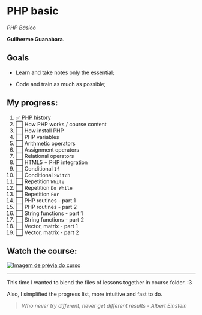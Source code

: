# PHP basic

*PHP Básico*

**Guilherme Guanabara.**

## Goals

* Learn and take notes only the essential;

* Code and train as much as possible;

## My progress:

1. :white_check_mark: [PHP history](lesson-1-3.md)
2. :white_large_square: How PHP works / course content
3. :white_large_square: How install PHP
4. :white_large_square: PHP variables
5. :white_large_square: Arithmetic operators
6. :white_large_square: Assignment operators
7. :white_large_square: Relational operators
8. :white_large_square: HTML5 + PHP integration
9.  :white_large_square: Conditional `If`
10. :white_large_square: Conditional `Switch`
11. :white_large_square: Repetition `While`
12. :white_large_square: Repetition `Do While`
13. :white_large_square: Repetition `For`
14. :white_large_square: PHP routines - part 1
15. :white_large_square: PHP routines - part 2
16. :white_large_square: String functions - part 1
17. :white_large_square: String functions - part 2
18. :white_large_square: Vector, matrix - part 1
19. :white_large_square: Vector, matrix - part 2

## Watch the course:

[![Imagem de prévia do curso](https://img-c.udemycdn.com/course/240x135/1341268_c20e_3.jpg)](https://www.udemy.com/course/web-completo/)

---

This time I wanted to blend the files of lessons together in course folder. :3

Also, I simplified the progress list, more intuitive and fast to do.

> *Who never try different, never get different results - Albert Einstein*